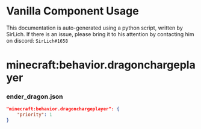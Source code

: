 # Vanilla Component Usage
This documentation is auto-generated using a python script, written by SirLich. If there is an issue, please bring it to his attention by contacting him on discord: `SirLich#1658`

# minecraft:behavior.dragonchargeplayer
### ender_dragon.json
```JSON
"minecraft:behavior.dragonchargeplayer": {
    "priority": 1
}
```

